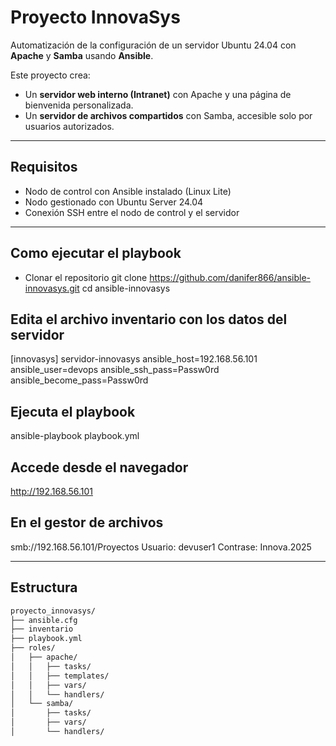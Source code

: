 # Proyecto InnovaSys

Automatización de la configuración de un servidor Ubuntu 24.04 con **Apache** y **Samba** usando **Ansible**.

Este proyecto crea:

- Un **servidor web interno (Intranet)** con Apache y una página de bienvenida personalizada.
- Un **servidor de archivos compartidos** con Samba, accesible solo por usuarios autorizados.

---

##  Requisitos

- Nodo de control con Ansible instalado (Linux Lite)
- Nodo gestionado con Ubuntu Server 24.04
- Conexión SSH entre el nodo de control y el servidor

---

## Como ejecutar el playbook
- Clonar el repositorio
git clone https://github.com/danifer866/ansible-innovasys.git
cd ansible-innovasys

## Edita el archivo inventario con los datos del servidor
[innovasys]
servidor-innovasys ansible_host=192.168.56.101 ansible_user=devops ansible_ssh_pass=Passw0rd ansible_become_pass=Passw0rd

## Ejecuta el playbook
ansible-playbook playbook.yml

## Accede desde el navegador
http://192.168.56.101

## En el gestor de archivos
smb://192.168.56.101/Proyectos
Usuario: devuser1
Contrase: Innova.2025

---

## Estructura

```bash
proyecto_innovasys/
├── ansible.cfg
├── inventario
├── playbook.yml
├── roles/
│   ├── apache/
│   │   ├── tasks/
│   │   ├── templates/
│   │   ├── vars/
│   │   └── handlers/
│   └── samba/
│       ├── tasks/
│       ├── vars/
│       └── handlers/

